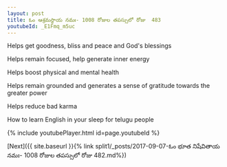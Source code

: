 ```yaml
---
layout: post
title: ఓం ఆశ్రమస్థాయ నమః- 1008 రోజుల తపస్సులో రోజు  483
youtubeId: _E1Fmq_m5uc
---
```

 
 
Helps get goodness, bliss and peace and God's blessings
 
Helps remain focused, help generate inner energy 
 
Helps boost physical and mental health 
 
Helps remain grounded and generates a sense of gratitude towards the greater power 
 
Helps reduce bad karma
 
How to learn English in your sleep for telugu people
 
 
 
 


{% include youtubePlayer.html id=page.youtubeId %}
 
[Next]({{ site.baseurl }}{% link split1/_posts/2017-09-07-ఓం భూత నిషేవితాయ నమః- 1008 రోజుల తపస్సులో రోజు  482.md%})
 
